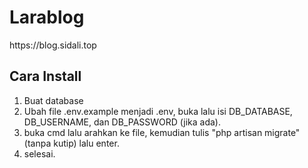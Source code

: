# Larablog 
<p> https://blog.sidali.top <p/>

## Cara Install
<ol>
    <li> Buat database
    <li> Ubah file .env.example menjadi .env, buka lalu isi DB_DATABASE, DB_USERNAME, dan DB_PASSWORD (jika ada). 
    <li> buka cmd lalu arahkan ke file, kemudian tulis "php artisan migrate" (tanpa kutip) lalu enter.
    <li> selesai.
